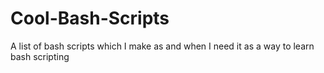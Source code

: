 # Cool-Bash-Scripts
A list of bash scripts which I make as and when I need it as a way to learn bash scripting
